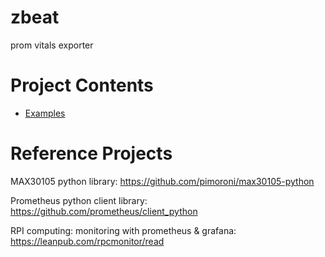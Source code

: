 # zbeat
prom vitals exporter

# Project Contents

* [Examples](./examples/README.md)

# Reference Projects

MAX30105 python library: https://github.com/pimoroni/max30105-python

Prometheus python client library: https://github.com/prometheus/client_python

RPI computing: monitoring with prometheus & grafana: https://leanpub.com/rpcmonitor/read
